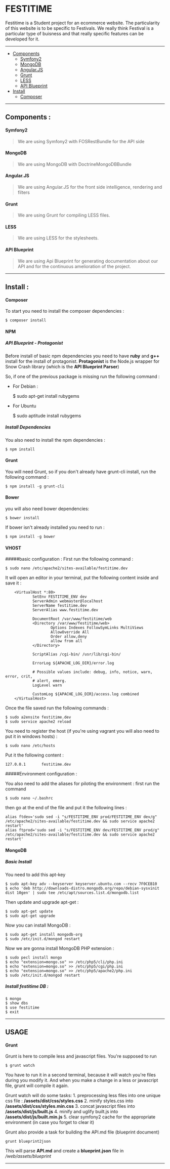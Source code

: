 FESTITIME
=========

Festitime is a Student project for an ecommerce website.
The particularity of this website is to be specific to Festivals.
We really think Festival is a particular type of buisness and that really specific features can be developed for it.

------------

* [Components](#components)
    - [Symfony2](#symfony2)
    - [MongoDB](#mongodb)
    - [Angular.JS](#angularjs)
    - [Grunt](#grunt)
    - [LESS](#less)
    - [API Blueprint](#api-blueprint)
* [Install](#install)
    - [Composer](#composer)

------------
Components :
------------

#### Symfony2

>We are using Symfony2 with FOSRestBundle for the API side

#### MongoDB

>We are using MongoDB with DoctrineMongoDBBundle

#### Angular.JS

>We are using Angular.JS for the front side intelligence, rendering and filters

#### Grunt

>We are using Grunt for compiling LESS files.

#### LESS

>We are using LESS for the stylesheets.

#### API Blueprint

>We are using Api Blueprint for generating documentation about our API
and for the continuous amelioration of the project.

---------
Install :
---------

#### Composer
  
To start you need to install the composer dependencies :

    $ composer install

#### NPM

##### API Blueprint - Protagonist

Before install of basic npm dependencies you need to have **ruby** and **g++** install for the install of protagonist.
**Protagonist** is the Node.js wrapper for Snow Crash library (which is the **API Blueprint Parser**)

So, if one of the previous package is missing run the following command :
+ For Debian :
    
    $ sudo apt-get install rubygems

+ For Ubuntu

    $ sudo aptitude install rubygems

##### Install Dependencies

You also need to install the npm dependencies :

    $ npm install

#### Grunt
You will need Grunt, so if you don't already have grunt-cli install, run the following command :

    $ npm install -g grunt-cli

#### Bower
you will also need bower dependencies:

    $ bower install

If bower isn't already installed you need to run :

    $ npm install -g bower

#### VHOST
#####basic configuration :
First run the following command : 
  
    $ sudo nano /etc/apache2/sites-available/festitime.dev

It will open an editor in your terminal, put the following content inside and save it :

        <VirtualHost *:80>
                SetEnv FESTITIME_ENV dev
                ServerAdmin webmaster@localhost
                ServerName festitime.dev
                ServerAlias www.festitime.dev

                DocumentRoot /var/www/festitime/web
                <Directory /var/www/festitime/web>
                        Options Indexes FollowSymLinks MultiViews
                        AllowOverride All
                        Order allow,deny
                        allow from all
                </Directory>

                ScriptAlias /cgi-bin/ /usr/lib/cgi-bin/

                ErrorLog ${APACHE_LOG_DIR}/error.log

                # Possible values include: debug, info, notice, warn, error, crit,
                # alert, emerg.
                LogLevel warn

                CustomLog ${APACHE_LOG_DIR}/access.log combined
        </VirtualHost>

Once the file saved run the following commands : 

    $ sudo a2ensite festitime.dev 
    $ sudo service apache2 reload

You need to register the host (if you're using vagrant you will also need to put it in windows hosts) :

    $ sudo nano /etc/hosts

Put it the following content : 
  
    127.0.0.1       festitime.dev 


#####Environment configuration :

You also need to add the aliases for piloting the environment :
first run the command

    $ sudo nano ~/.bashrc

then go at the end of the file and put it the following lines :

    alias ftdev='sudo sed -i "s/FESTITIME_ENV prod/FESTITIME_ENV dev/g" /etc/apache2/sites-available/festitime.dev && sudo service apache2 restart'
    alias ftprod='sudo sed -i "s/FESTITIME_ENV dev/FESTITIME_ENV prod/g" /etc/apache2/sites-available/festitime.dev && sudo service apache2 restart'

#### MongoDB
##### Basic Install

You need to add this apt-key
  
    $ sudo apt-key adv --keyserver keyserver.ubuntu.com --recv 7F0CEB10
    $ echo 'deb http://downloads-distro.mongodb.org/repo/debian-sysvinit dist 10gen' | sudo tee /etc/apt/sources.list.d/mongodb.list

Then update and upgrade apt-get :

    $ sudo apt-get update
    $ sudo apt-get upgrade

Now you can install MongoDB : 

    $ sudo apt-get install mongodb-org
    $ sudo /etc/init.d/mongod restart

Now we are gonna install MongoDB PHP extension :

    $ sudo pecl install mongo
    $ echo "extension=mongo.so" >> /etc/php5/cli/php.ini
    $ echo "extension=mongo.so" >> /etc/php5/cgi/php.ini
    $ echo "extension=mongo.so" >> /etc/php5/apache2/php.ini
    $ sudo /etc/init.d/mongod restart

##### Install festitime DB :

    $ mongo
    $ show dbs
    $ use festitime
    $ exit

-----
USAGE
-----

#### Grunt

Grunt is here to compile less and javascript files.
You're supposed to run 
  
    $ grunt watch 

You have to run it in a second terminal, because it will watch you're files during you modify it. And when you make a change in a less or javascript file, grunt will compile it again.

Grunt watch will do some tasks:
    1. preprocessing less files into one unique css file : **/assets/dist/css/styles.css**
    2. minify styles.css into **/assets/dist/css/styles.min.css**
    3. concat javascript files into **/assets/dist/js/built.js**
    4. minify and uglify built.js into **/assets/dist/js/built.min.js**
    5. clear symfony2 cache for the appropriate environment (in case you forget to clear it)

Grunt also provide a task for building the API.md file (blueprint document)

    grunt blueprint2json

This will parse **API.md** and create a **blueprint.json** file in */web/assets/blueprint*

------------

